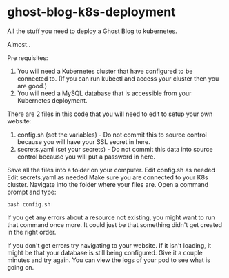 # ghost-blog-k8s-deployment
All the stuff you need to deploy a Ghost Blog to kubernetes.

Almost..

Pre requisites:

1. You will need a Kubernetes cluster that have configured to be connected to. (If you can run kubectl and access your cluster then you are good.)
2. You will need a MySQL database that is accessible from your Kubernetes deployment.

There are 2 files in this code that you will need to edit to setup your own website:
1. config.sh (set the variables) - Do not commit this to source control because you will have your SSL secret in here.
2. secrets.yaml (set your secrets) - Do not commit this data into source control because you will put a password in here.

Save all the files into a folder on your computer.
Edit config.sh as needed
Edit secrets.yaml as needed
Make sure you are connected to your K8s cluster.
Navigate into the folder where your files are.
Open a command prompt and type:
```
bash config.sh
```

If you get any errors about a resource not existing, you might want to run that command once more. It could just be that something didn't get created in the right order.

If you don't get errors try navigating to your website. If it isn't loading, it might be that your database is still being configured. Give it a couple minutes and try again. You can view the logs of your pod to see what is going on.


